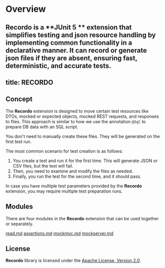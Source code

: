 # Overview

**Recordo** is a **JUnit 5
** extension that simplifies testing and json resource handling by implementing common functionality in a declarative manner. It can record or generate json files if they are absent, ensuring fast, deterministic, and accurate tests.
---
title: RECORDO
---

## Concept

The **Recordo** extension is designed to move certain test resources like DTOs, mocked or expected objects, mocked REST requests, and responses to files. This approach is
similar to how we use the annotation `@Sql` to prepare DB data with an SQL script.

You don't need to manually create these files. They will be generated on the first test run.

The most common scenario for test creation is as follows:&#x20;

1. You create a test and run it for the first time. This will generate JSON or CSV files, but the test will fail.&#x20;
2. Then, you need to examine and modify the files as needed.&#x20;
3. Finally, you run the test for the second time, and it should pass.

In case you have multiple test parameters provided by the **Recordo** extension, you may require multiple test preparation runs.

## Modules

There are four modules in the **Recordo** extension that can be used together or separately.

[read.md](read.md)
[assertions.md](assertions.md)
[mockmvc.md](mockmvc.md)
[mockserver.md](mockserver.md)

## License

&#x20;**Recordo** library is licensed under the [Apache License, Version 2.0](https://github.com/cariochi/recordo/blob/master/LICENSE).
